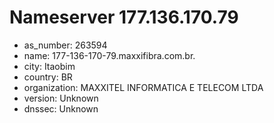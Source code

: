# Nameserver 177.136.170.79

* as_number: 263594
* name: 177-136-170-79.maxxifibra.com.br.
* city: Itaobim
* country: BR
* organization: MAXXITEL INFORMATICA E TELECOM LTDA
* version: Unknown
* dnssec: Unknown
